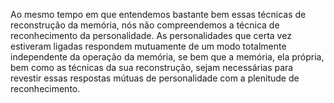 ﻿Ao mesmo tempo em que entendemos bastante bem essas técnicas de reconstrução da memória, nós não compreendemos a técnica de reconhecimento da personalidade. As personalidades que certa vez estiveram ligadas respondem mutuamente de um modo totalmente independente da operação da memória, se bem que a memória, ela própria, bem como as técnicas da sua reconstrução, sejam necessárias para revestir essas respostas mútuas de personalidade com a plenitude de reconhecimento.